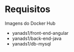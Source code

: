 # Requisitos 

Imagens do Docker Hub

* yanads1/front-end-angular
* yanads1/back-end-java
* yanads1/db-mysql





